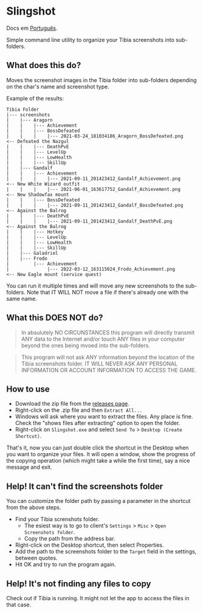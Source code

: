# Slingshot

Docs em [Português](./README_pt-br.md).

Simple command line utility to organize your Tibia screenshots into sub-folders.

## What does this do?

Moves the screenshot images in the Tibia folder into sub-folders depending on the char's name and screenshot type.

Example of the results:

```text
Tibia Folder
|--- screenshots
|    |--- Aragorn
|    |    |--- Achievement
|    |    |--- BossDefeated
|    |    |    |--- 2021-03-24_181034186_Aragorn_BossDefeated.png       <-- Defeated the Nazgul
|    |    |--- DeathPvE
|    |    |--- LevelUp
|    |    |--- LowHealth
|    |    |--- SkillUp
|    |--- Gandalf
|    |    |--- Achievement
|    |    |    |--- 2021-09-11_201423412_Gandalf_Achievement.png        <-- New White Wizard outfit
|    |    |    |--- 2021-06-01_163617752_Gandalf_Achievement.png        <-- New Shadowfax mount
|    |    |--- BossDefeated
|    |    |    |--- 2021-09-11_201423412_Gandalf_BossDefeated.png       <-- Against the Balrog
|    |    |--- DeathPvE
|    |    |    |--- 2021-09-11_201423412_Gandalf_DeathPvE.png           <-- Against the Balrog
|    |    |--- Hotkey
|    |    |--- LevelUp
|    |    |--- LowHealth
|    |    |--- SkillUp
|    |--- Galadriel
|    |--- Frodo
|         |--- Achievement
|              |--- 2022-03-12_163115024_Frodo_Achievement.png          <-- New Eagle mount (service quest)
```

You can run it multiple times and will move any new screenshots to the sub-folders.
Note that IT WILL NOT move a file if there's already one with the same name.

## What this DOES NOT do?

> In absulutely NO CIRCUNSTANCES this program will directly transmit ANY data to the Internet and/or touch ANY files in your computer beyond the ones being mvoed into the sub-folders. 

> This program will not ask ANY information beyond the location of the Tibia screenshots folder. IT WILL NEVER ASK ANY PERSONAL INFORMATION OR ACCOUNT INFORMATION TO ACCESS THE GAME.

## How to use

- Download the zip file from the [releases page](https://github.com/hnrqbaggio/slingshot/releases).
- Right-click on the .zip file and then `Extract All...`
- Windows will ask where you want to extract the files. Any place is fine. Check the "shows files after extracting" option to open the folder.
- Right-click on `Slingshot.exe` and select `Send To` > `Desktop (Create Shortcut)`.

That's it, now you can just double click the shortcut in the Desktop when you want to organize your files.
It will open a window, show the progress of the copying operation (which might take a while the first time), say a nice message and exit.

## Help! It can't find the screenshots folder

You can customize the folder path by passing a parameter in the shortcut from the above steps.

- Find your Tibia screnshots folder.
  - The esiest way is to go to client's `Settings` > `Misc` > `Open Screenshots folder`.
  - Copy the path from the address bar.
- Right-click on the Desktop shortcut, then select Properties.
- Add the path to the screenshots folder to the `Target` field in the settings, between quotes.
- Hit OK and try to run the program again.

## Help! It's not finding any files to copy

Check out if Tibia is running. It might not let the app to access the files in that case.
